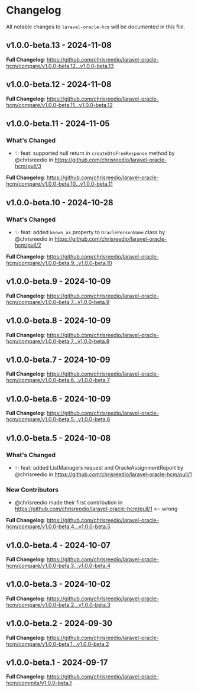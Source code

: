 # Changelog

All notable changes to `laravel-oracle-hcm` will be documented in this file.

## v1.0.0-beta.13 - 2024-11-08

**Full Changelog**: https://github.com/chrisreedio/laravel-oracle-hcm/compare/v1.0.0-beta.12...v1.0.0-beta.13

## v1.0.0-beta.12 - 2024-11-08

**Full Changelog**: https://github.com/chrisreedio/laravel-oracle-hcm/compare/v1.0.0-beta.11...v1.0.0-beta.12

## v1.0.0-beta.11 - 2024-11-05

### What's Changed

* ✨ feat: supported null return in `createDtoFromResponse` method by @chrisreedio in https://github.com/chrisreedio/laravel-oracle-hcm/pull/3

**Full Changelog**: https://github.com/chrisreedio/laravel-oracle-hcm/compare/v1.0.0-beta.10...v1.0.0-beta.11

## v1.0.0-beta.10 - 2024-10-28

### What's Changed

* ✨ feat: added `known_as` property to `OraclePersonName` class by @chrisreedio in https://github.com/chrisreedio/laravel-oracle-hcm/pull/2

**Full Changelog**: https://github.com/chrisreedio/laravel-oracle-hcm/compare/v1.0.0-beta.9...v1.0.0-beta.10

## v1.0.0-beta.9 - 2024-10-09

**Full Changelog**: https://github.com/chrisreedio/laravel-oracle-hcm/compare/v1.0.0-beta.7...v1.0.0-beta.9

## v1.0.0-beta.8 - 2024-10-09

**Full Changelog**: https://github.com/chrisreedio/laravel-oracle-hcm/compare/v1.0.0-beta.7...v1.0.0-beta.8

## v1.0.0-beta.7 - 2024-10-09

**Full Changelog**: https://github.com/chrisreedio/laravel-oracle-hcm/compare/v1.0.0-beta.6...v1.0.0-beta.7

## v1.0.0-beta.6 - 2024-10-09

**Full Changelog**: https://github.com/chrisreedio/laravel-oracle-hcm/compare/v1.0.0-beta.5...v1.0.0-beta.6

## v1.0.0-beta.5 - 2024-10-08

### What's Changed

* ✨ feat: added ListManagers request and OracleAssignmentReport by @chrisreedio in https://github.com/chrisreedio/laravel-oracle-hcm/pull/1

### New Contributors

* @chrisreedio made their first contribution in https://github.com/chrisreedio/laravel-oracle-hcm/pull/1 <-- wrong

**Full Changelog**: https://github.com/chrisreedio/laravel-oracle-hcm/compare/v1.0.0-beta.4...v1.0.0-beta.5

## v1.0.0-beta.4 - 2024-10-07

**Full Changelog**: https://github.com/chrisreedio/laravel-oracle-hcm/compare/v1.0.0-beta.3...v1.0.0-beta.4

## v1.0.0-beta.3 - 2024-10-02

**Full Changelog**: https://github.com/chrisreedio/laravel-oracle-hcm/compare/v1.0.0-beta.2...v1.0.0-beta.3

## v1.0.0-beta.2 - 2024-09-30

**Full Changelog**: https://github.com/chrisreedio/laravel-oracle-hcm/compare/v1.0.0-beta.1...v1.0.0-beta.2

## v1.0.0-beta.1 - 2024-09-17

**Full Changelog**: https://github.com/chrisreedio/laravel-oracle-hcm/commits/v1.0.0-beta.1
